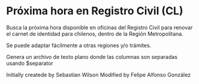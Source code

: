 # Próxima hora en Registro Civil (CL)

Busca la próxima hora disponible en oficinas del Registro Civil para renovar el carnet de identidad para chilenos, dentro de la Región Metropolitana.

Se puede adaptar fácilmente a otras regiones y/o trámites.

Genera un archivo de texto plano donde las columnas son separadas usando $separator

Initially createde by Sebastian Wilson
Modified by Felipe Alfonso González
